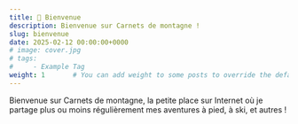 ```yaml
---
title: 📍 Bienvenue
description: Bienvenue sur Carnets de montagne !
slug: bienvenue
date: 2025-02-12 00:00:00+0000
# image: cover.jpg
# tags:
#     - Example Tag
weight: 1       # You can add weight to some posts to override the default sorting (date descending)
---
```


Bienvenue sur Carnets de montagne, la petite place sur Internet où je partage plus ou moins régulièrement mes aventures à pied, à ski, et autres !